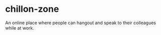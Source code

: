 # chillon-zone
An online place where people can hangout and speak to their colleagues while at work.
